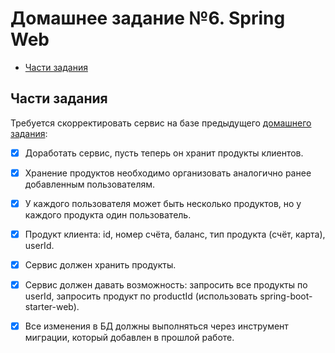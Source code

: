 # Домашнее задание №6. Spring Web

* [Части задания](#части-задания)

## Части задания
Требуется скорректировать сервис на базе предыдущего [домашнего задания](../homework-spring-2):

- [X] Доработать сервис, пусть теперь он хранит продукты клиентов.

- [X] Хранение продуктов необходимо организовать аналогично ранее добавленным пользователям.

- [X] У каждого пользователя может быть несколько продуктов, но у каждого продукта один пользователь.

- [X] Продукт клиента: id, номер счёта, баланс, тип продукта (счёт, карта), userId.

- [X] Сервис должен хранить продукты.

- [X] Сервис должен давать возможность: 
запросить все продукты по userId, запросить продукт по productId (использовать spring-boot-starter-web).

- [X] Все изменения в БД должны выполняться через инструмент миграции, который добавлен в прошлой работе.